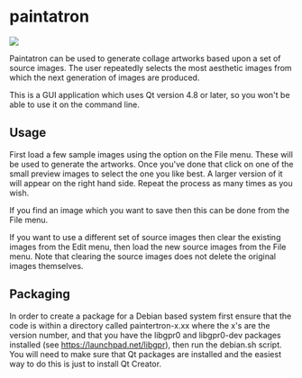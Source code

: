 paintatron
==========

<img src="https://github.com/fuzzgun/paintatron/blob/master/images/example.jpg?raw=true"/>

Paintatron can be used to generate collage artworks based upon a set of source images. The user repeatedly selects the most aesthetic images from which the next generation of images are produced.

This is a GUI application which uses Qt version 4.8 or later, so you won't be able to use it on the command line.

Usage
-----

First load a few sample images using the option on the File menu.  These will be used to generate the artworks.  Once you've done that click on one of the small preview images to select the one you like best.  A larger version of it will appear on the right hand side.  Repeat the process as many times as you wish.

If you find an image which you want to save then this can be done from the File menu.

If you want to use a different set of source images then clear the existing images from the Edit menu, then load the new source images from the File menu.  Note that clearing the source images does not delete the original images themselves.

Packaging
---------

In order to create a package for a Debian based system first ensure that the code is within a directory called paintertron-x.xx where the x's are the version number, and that you have the libgpr0 and libgpr0-dev packages installed (see https://launchpad.net/libgpr), then run the debian.sh script.  You will need to make sure that Qt packages are installed and the easiest way to do this is just to install Qt Creator.
